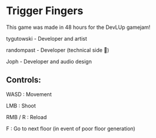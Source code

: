 # Trigger Fingers

This game was made in 48 hours for the DevLUp gamejam!

tygutowski - Developer and artist

randompast - Developer (technical side 🥴)

Joph - Developer and audio design


## Controls:

WASD : Movement

LMB : Shoot

RMB / R : Reload

F : Go to next floor (in event of poor floor generation)

